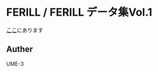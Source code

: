 # FERILL / FERILL データ集Vol.1


[ここ](http://dmpsoft.s17.xrea.com/data/ferill88pat.zip)にあります


## Auther
UME-3
